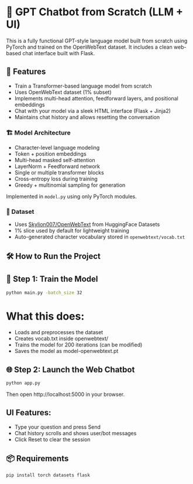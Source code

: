 # 🧠 GPT Chatbot from Scratch (LLM + UI)

This is a fully functional GPT-style language model built from scratch using PyTorch and trained on the OpenWebText dataset. It includes a clean web-based chat interface built with Flask.

## 🚀 Features

- Train a Transformer-based language model from scratch
- Uses OpenWebText dataset (1% subset)
- Implements multi-head attention, feedforward layers, and positional embeddings
- Chat with your model via a sleek HTML interface (Flask + Jinja2)
- Maintains chat history and allows resetting the conversation

### 🏗️ Model Architecture

- Character-level language modeling
- Token + position embeddings
- Multi-head masked self-attention
- LayerNorm + Feedforward network
- Single or multiple transformer blocks
- Cross-entropy loss during training
- Greedy + multinomial sampling for generation

Implemented in `model.py` using only PyTorch modules.

### 📄 Dataset

- Uses [Skylion007/OpenWebText](https://huggingface.co/datasets/Skylion007/openwebtext) from HuggingFace Datasets
- 1% slice used by default for lightweight training
- Auto-generated character vocabulary stored in `openwebtext/vocab.txt`

## 🛠️ How to Run the Project

## 🔧 Step 1: Train the Model
```bash
python main.py -batch_size 32
```
# What this does:
- Loads and preprocesses the dataset
- Creates vocab.txt inside openwebtext/
- Trains the model for 200 iterations (can be modified)
- Saves the model as model-openwebtext.pt

## 🌐 Step 2: Launch the Web Chatbot
```bash
python app.py
```
Then open http://localhost:5000 in your browser.

## UI Features:
- Type your question and press Send
- Chat history scrolls and shows user/bot messages
- Click Reset to clear the session

## 📦 Requirements

```bash
pip install torch datasets flask
